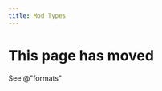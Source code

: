 ```yaml
---
title: Mod Types
---
```


# This page has moved

See @"formats"

<!-- This page was created because it was frequently visited and linked. It was moved on 9/8/2021. Remove in 7 days? -->
